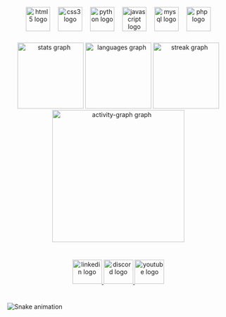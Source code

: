 <br clear="both">

<div align="center">
  <img src="https://skillicons.dev/icons?i=html" height="55" alt="html5 logo"  />
  <img width="10" />
  <img src="https://skillicons.dev/icons?i=css" height="55" alt="css3 logo"  />
  <img width="10" />
  <img src="https://skillicons.dev/icons?i=py" height="55" alt="python logo"  />
  <img width="10" />
  <img src="https://cdn.jsdelivr.net/gh/devicons/devicon/icons/javascript/javascript-original.svg" height="55" alt="javascript logo"  />
  <img width="10" />
  <img src="https://skillicons.dev/icons?i=mysql" height="55" alt="mysql logo"  />
  <img width="10" />
  <img src="https://skillicons.dev/icons?i=php" height="55" alt="php logo"  />
</div>

###

<div align="center">
  <img src="https://github-readme-stats.vercel.app/api?username=Thoresco&hide_title=false&hide_rank=false&show_icons=true&include_all_commits=true&count_private=true&disable_animations=false&theme=codeSTACKr&locale=en&hide_border=false&order=1" height="150" alt="stats graph"  />
  <img src="https://github-readme-stats.vercel.app/api/top-langs?username=Thoresco&locale=en&hide_title=false&layout=compact&card_width=320&langs_count=5&theme=codeSTACKr&hide_border=false&order=2" height="150" alt="languages graph"  />
  <img src="https://streak-stats.demolab.com?user=Thoresco&locale=en&mode=daily&theme=codeSTACKr&hide_border=true&border_radius=5&order=3" height="150" alt="streak graph"  />
  <img src="https://github-readme-activity-graph.vercel.app/graph?username=Thoresco&radius=16&theme=high-contrast&area=true&order=5&hide_border=true" height="300" alt="activity-graph graph"  />
</div>

###

<br clear="both">

<div align="center">
  <a href="www.linkedin.com/in/rivaldo-monte-alegre-júnior" target="_blank">
    <img src="https://raw.githubusercontent.com/maurodesouza/profile-readme-generator/master/src/assets/icons/social/linkedin/default.svg" width="67" height="55" alt="linkedin logo"  />
  </a>
  <a href="Thoresco#1674" target="_blank">
    <img src="https://raw.githubusercontent.com/maurodesouza/profile-readme-generator/master/src/assets/icons/social/discord/default.svg" width="67" height="55" alt="discord logo"  />
  </a>
  <a href="https://www.youtube.com/@Thoresco" target="_blank">
    <img src="https://raw.githubusercontent.com/maurodesouza/profile-readme-generator/master/src/assets/icons/social/youtube/default.svg" width="67" height="55" alt="youtube logo"  />
  </a>
</div>

###

<br clear="both">

<img src="https://raw.githubusercontent.com/Thoresco/Thoresco/output/snake.svg" alt="Snake animation" />

###
